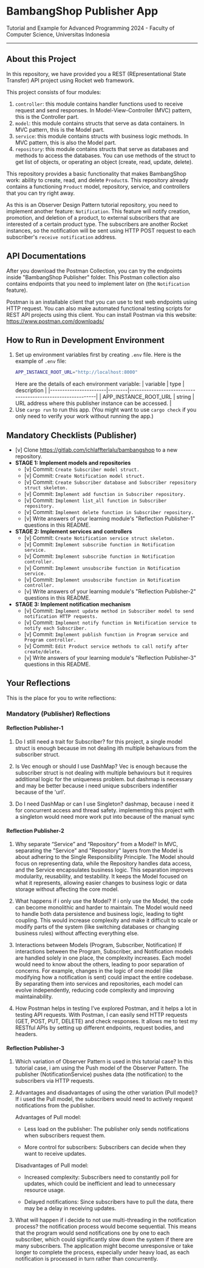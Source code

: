 # BambangShop Publisher App
Tutorial and Example for Advanced Programming 2024 - Faculty of Computer Science, Universitas Indonesia

---

## About this Project
In this repository, we have provided you a REST (REpresentational State Transfer) API project using Rocket web framework.

This project consists of four modules:
1.  `controller`: this module contains handler functions used to receive request and send responses.
    In Model-View-Controller (MVC) pattern, this is the Controller part.
2.  `model`: this module contains structs that serve as data containers.
    In MVC pattern, this is the Model part.
3.  `service`: this module contains structs with business logic methods.
    In MVC pattern, this is also the Model part.
4.  `repository`: this module contains structs that serve as databases and methods to access the databases.
    You can use methods of the struct to get list of objects, or operating an object (create, read, update, delete).

This repository provides a basic functionality that makes BambangShop work: ability to create, read, and delete `Product`s.
This repository already contains a functioning `Product` model, repository, service, and controllers that you can try right away.

As this is an Observer Design Pattern tutorial repository, you need to implement another feature: `Notification`.
This feature will notify creation, promotion, and deletion of a product, to external subscribers that are interested of a certain product type.
The subscribers are another Rocket instances, so the notification will be sent using HTTP POST request to each subscriber's `receive notification` address.

## API Documentations

<!-- You can download the Postman Collection JSON here: https://ristek.link/AdvProgWeek7Postman -->

After you download the Postman Collection, you can try the endpoints inside "BambangShop Publisher" folder.
This Postman collection also contains endpoints that you need to implement later on (the `Notification` feature).

Postman is an installable client that you can use to test web endpoints using HTTP request.
You can also make automated functional testing scripts for REST API projects using this client.
You can install Postman via this website: https://www.postman.com/downloads/

## How to Run in Development Environment
1.  Set up environment variables first by creating `.env` file.
    Here is the example of `.env` file:
    ```bash
    APP_INSTANCE_ROOT_URL="http://localhost:8000"
    ```
    Here are the details of each environment variable:
    | variable              | type   | description                                                |
    |-----------------------|--------|------------------------------------------------------------|
    | APP_INSTANCE_ROOT_URL | string | URL address where this publisher instance can be accessed. |
2.  Use `cargo run` to run this app.
    (You might want to use `cargo check` if you only need to verify your work without running the app.)

## Mandatory Checklists (Publisher)
-   [v] Clone https://gitlab.com/ichlaffterlalu/bambangshop to a new repository.
-   **STAGE 1: Implement models and repositories**
    -   [v] Commit: `Create Subscriber model struct.`
    -   [v] Commit: `Create Notification model struct.`
    -   [v] Commit: `Create Subscriber database and Subscriber repository struct skeleton.`
    -   [v] Commit: `Implement add function in Subscriber repository.`
    -   [v] Commit: `Implement list_all function in Subscriber repository.`
    -   [v] Commit: `Implement delete function in Subscriber repository.`
    -   [v] Write answers of your learning module's "Reflection Publisher-1" questions in this README.
-   **STAGE 2: Implement services and controllers**
    -   [v] Commit: `Create Notification service struct skeleton.`
    -   [v] Commit: `Implement subscribe function in Notification service.`
    -   [v] Commit: `Implement subscribe function in Notification controller.`
    -   [v] Commit: `Implement unsubscribe function in Notification service.`
    -   [v] Commit: `Implement unsubscribe function in Notification controller.`
    -   [v] Write answers of your learning module's "Reflection Publisher-2" questions in this README.
-   **STAGE 3: Implement notification mechanism**
    -   [v] Commit: `Implement update method in Subscriber model to send notification HTTP requests.`
    -   [v] Commit: `Implement notify function in Notification service to notify each Subscriber.`
    -   [v] Commit: `Implement publish function in Program service and Program controller.`
    -   [v] Commit: `Edit Product service methods to call notify after create/delete.`
    -   [v] Write answers of your learning module's "Reflection Publisher-3" questions in this README.

## Your Reflections
This is the place for you to write reflections:

### Mandatory (Publisher) Reflections

#### Reflection Publisher-1
1. Do I still need a trait for Subscriber?
    for this project, a single model struct is enough because im not dealing ith multiple behaviours from the subscriber struct. 

2. Is Vec enough or should I use DashMap?
    Vec is enough because the subscriber struct is not dealing with multiple behaviours but it requires additional logic for the uniqueness problem. but dashmap is necessary and may be better because i need unique subscribers indentifier because of the 'url'.

3. Do I need DashMap or can I use Singleton?
    dashmap, because i need it for concurrent access and thread safety. implementing this project with a singleton would need more work put into because of the manual sync

#### Reflection Publisher-2
1. Why separate “Service” and “Repository” from a Model?
    In MVC, separating the "Service" and "Repository" layers from the Model is about adhering to the Single Responsibility Principle. The Model should focus on representing data, while the Repository handles data access, and the Service encapsulates business logic. This separation improves modularity, reusability, and testability. It keeps the Model focused on what it represents, allowing easier changes to business logic or data storage without affecting the core model.

2. What happens if i only use the Model?
    If i only use the Model, the code can become monolithic and harder to maintain. The Model would need to handle both data persistence and business logic, leading to tight coupling. This would increase complexity and make it difficult to scale or modify parts of the system (like switching databases or changing business rules) without affecting everything else.

3. Interactions between Models (Program, Subscriber, Notification)
    If interactions between the Program, Subscriber, and Notification models are handled solely in one place, the complexity increases. Each model would need to know about the others, leading to poor separation of concerns. For example, changes in the logic of one model (like modifying how a notification is sent) could impact the entire codebase. By separating them into services and repositories, each model can evolve independently, reducing code complexity and improving maintainability.

4. How Postman helps in testing
    I’ve explored Postman, and it helps a lot in testing API requests. With Postman, I can easily send HTTP requests (GET, POST, PUT, DELETE) and check responses. It allows me to test my RESTful APIs by setting up different endpoints, request bodies, and headers.
#### Reflection Publisher-3
1. Which variation of Observer Pattern is used in this tutorial case?
    In this tutorial case, i am using the Push model of the Observer Pattern. The publisher (NotificationService) pushes data (the notification) to the subscribers via HTTP requests.

2.  Advantages and disadvantages of using the other variation (Pull model)?
    If i used the Pull model, the subscribers would need to actively request notifications from the publisher.

    Advantages of Pull model:
    - Less load on the publisher: The publisher only sends notifications when subscribers request them.

    - More control for subscribers: Subscribers can decide when they want to receive updates.

    Disadvantages of Pull model:
    - Increased complexity: Subscribers need to constantly poll for updates, which could be inefficient and lead to unnecessary resource usage.

    - Delayed notifications: Since subscribers have to pull the data, there may be a delay in receiving updates.

3. What will happen if i decide to not use multi-threading in the notification process?
    the notification process would become sequential. This means that the program would send notifications one by one to each subscriber, which could significantly slow down the system if there are many subscribers. The application might become unresponsive or take longer to complete the process, especially under heavy load, as each notification is processed in turn rather than concurrently.